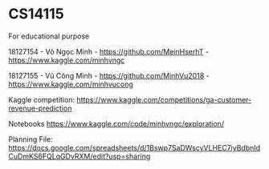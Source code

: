 # CS14115
For educational purpose

18127154 - Võ Ngọc Minh - https://github.com/MeinHserhT - https://www.kaggle.com/minhvngc

18127155 - Vũ Công Minh - https://github.com/MinhVu2018 - https://www.kaggle.com/minhvucong

Kaggle competition: https://www.kaggle.com/competitions/ga-customer-revenue-prediction 

Notebooks
https://www.kaggle.com/code/minhvngc/exploration/ 

Planning File: https://docs.google.com/spreadsheets/d/1Bswp7SaDWscyVLHEC7iyBdbnIdCuDmKS6FQLqGDvRXM/edit?usp=sharing
